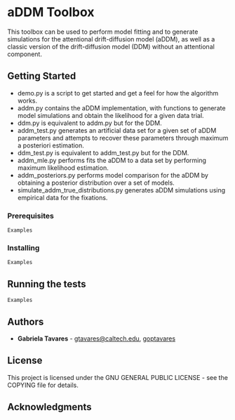 # aDDM Toolbox

This toolbox can be used to perform model fitting and to generate simulations
for the attentional drift-diffusion model (aDDM), as well as a classic version
of the drift-diffusion model (DDM) without an attentional component.

## Getting Started

* demo.py is a script to get started and get a feel for how the algorithm
works.
* addm.py contains the aDDM implementation, with functions to generate model
simulations and obtain the likelihood for a given data trial.
* ddm.py is equivalent to addm.py but for the DDM.
* addm_test.py generates an artificial data set for a given set of aDDM
parameters and attempts to recover these parameters through maximum a
posteriori estimation.
* ddm_test.py is equivalent to addm_test.py but for the DDM.
* addm_mle.py performs fits the aDDM to a data set by performing maximum
likelihood estimation.
* addm_posteriors.py performs model comparison for the aDDM by obtaining a
posterior distribution over a set of models.
* simulate_addm_true_distributions.py generates aDDM simulations using
empirical data for the fixations.

### Prerequisites

```
Examples
```

### Installing

```
Examples
```

## Running the tests

```
Examples
```

## Authors

* **Gabriela Tavares** - gtavares@caltech.edu, [goptavares](https://github.com/goptavares)

## License

This project is licensed under the GNU GENERAL PUBLIC LICENSE - see the COPYING
file for details.

## Acknowledgments
